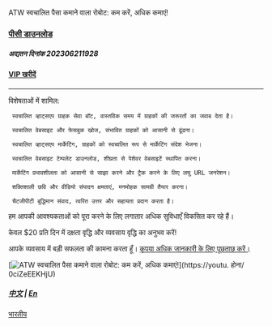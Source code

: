 ATW स्वचालित पैसा कमाने वाला रोबोट: कम करें, अधिक कमाएं!


### <p ign='center'>[पीसी डाउनलोड](https://mega.nz/file/hJgkhBwD#SVsG2FgfMZ--TPg0Vo3PO4joIpgyFOlTH2WizqWmzsw)</p>


##### <p ign='right'>अद्यतन दिनांक 202306211928 </p>

#### <p ign='right'>[VIP खरीदें](https://wa.me/85298672794?text=ATW_get_VIP)</p>


---

विशेषताओं में शामिल:

     स्वचालित व्हाट्सएप ग्राहक सेवा बॉट, वास्तविक समय में ग्राहकों की जरूरतों का जवाब देता है।
    
     स्वचालित वेबसाइट और फेसबुक खोज, संभावित ग्राहकों को आसानी से ढूंढना।
    
     स्वचालित व्हाट्सएप मार्केटिंग, ग्राहकों को स्वचालित रूप से मार्केटिंग संदेश भेजना।
    
     स्वचालित वेबसाइट टेम्पलेट डाउनलोड, शीघ्रता से पेशेवर वेबसाइटें स्थापित करना।
    
     मार्केटिंग प्रभावशीलता को आसानी से साझा करने और ट्रैक करने के लिए लघु URL जनरेशन।
    
     शक्तिशाली छवि और वीडियो संपादन क्षमताएं, मनमोहक सामग्री तैयार करना।
    
     चैटजीपीटी बुद्धिमान संवाद, त्वरित उत्तर और सहायता प्रदान करता है।


हम आपकी आवश्यकताओं को पूरा करने के लिए लगातार अधिक सुविधाएँ विकसित कर रहे हैं।

केवल $20 प्रति दिन में दक्षता वृद्धि और व्यवसाय वृद्धि का अनुभव करें!


आपके व्यवसाय में बड़ी सफलता की कामना करता हूँ। [कृपया अधिक जानकारी के लिए पूछताछ करें।](https://wa.me/85298672794?text=ATW_Automatic_Money_Making_information)


[![ATW स्वचालित पैसा कमाने वाला रोबोट: कम करें, अधिक कमाएं!](https://assets.bizclikmedia.net/668/a988fae0899ef722105f773dbb2c077f:f225ccb80cadd67a3536890e199615e5/gettyimages-920743046-jpeg)](https://youtu. होना/ 0ciZeEEKHjU)


##### <p ign='right'> [中文](https://github.com/98672794/ATW/blob/main/README.md) | [En](https://github.com/98672794/ATW/blob/main/README_En.md) </p>

[भारतीय](https://github.com/98672794/ATW/blob/main/README_भारतीय.md)
